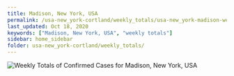 ```yaml
---
title: Madison, New York, USA
permalink: /usa-new_york-cortland/weekly_totals/usa-new_york-madison-weekly_totals.html
last_updated: Oct 18, 2020
keywords: ["Madison, New York, USA", "weekly totals"]
sidebar: home_sidebar
folder: usa-new_york-cortland/weekly_totals/
---
```


![Weekly Totals of Confirmed Cases for Madison, New York, USA](/images/graphs/usa-new_york-madison-weekly_totals_graph.png)
